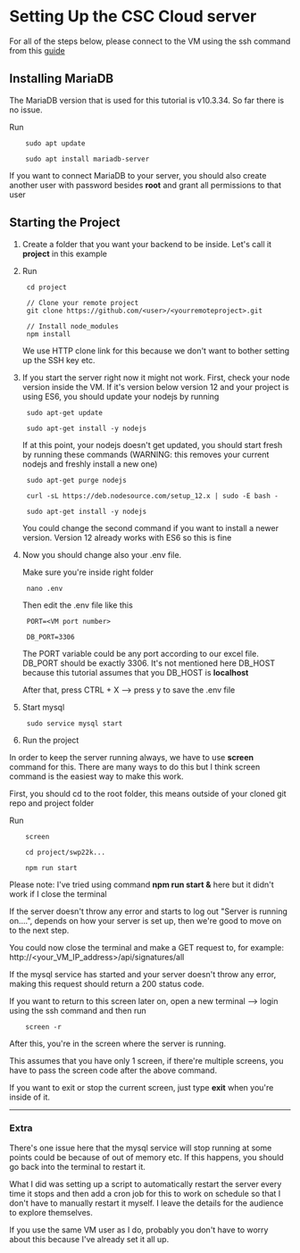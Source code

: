 # Setting Up the CSC Cloud server

For all of the steps below, please connect to the VM using the ssh command from this [guide](/Documentation/SSH_tunneling_guide.md)

## Installing MariaDB

The MariaDB version that is used for this tutorial is v10.3.34. So far there is no issue.

Run

        sudo apt update

        sudo apt install mariadb-server

If you want to connect MariaDB to your server, you should also create another user with password besides **root** and grant all permissions to that user

## Starting the Project

1. Create a folder that you want your backend to be inside. Let's call it **project** in this example
2. Run

        cd project

        // Clone your remote project
        git clone https://github.com/<user>/<yourremoteproject>.git

        // Install node_modules
        npm install

    We use HTTP clone link for this because we don't want to bother setting up the SSH key etc.

3. If you start the server right now it might not work. First, check your node version inside the VM. If it's version below version 12 and your project is using ES6, you should update your nodejs by running


        sudo apt-get update

        sudo apt-get install -y nodejs 

    If at this point, your nodejs doesn't get updated, you should start fresh by running these commands (WARNING: this removes your current nodejs and freshly install a new one)

        sudo apt-get purge nodejs

        curl -sL https://deb.nodesource.com/setup_12.x | sudo -E bash - 

        sudo apt-get install -y nodejs 

    You could change the second command if you want to install a newer version. Version 12 already works with ES6 so this is fine

4. Now you should change also your .env file. 

    Make sure you're inside right folder

        nano .env

    Then edit the .env file like this

        PORT=<VM port number> 

        DB_PORT=3306

    The PORT variable could be any port according to our excel file.
    DB_PORT should be exactly 3306.
    It's not mentioned here DB_HOST because this tutorial assumes that you DB_HOST is **localhost** 

    After that, press CTRL + X --> press y to save the .env file

5. Start mysql

        sudo service mysql start

6. Run the project

In order to keep the server running always, we have to use **screen** command for this. There are many ways to do this but I think screen command is the easiest way to make this work. 

First, you should cd to the root folder, this means outside of your cloned git repo and project folder

Run

        screen

        cd project/swp22k...

        npm run start


Please note: I've tried using command **npm run start &** here but it didn't work if I close the terminal

If the server doesn't throw any error and starts to log out "Server is running on....", depends on how your server is set up, then we're good to move on to the next step.

You could now close the terminal and make a GET request to, for example: http://<your_VM_IP_address>/api/signatures/all

If the mysql service has started and your server doesn't throw any error, making this request should return a 200 status code.

If you want to return to this screen later on, open a new terminal --> login using the ssh command and then run

        screen -r 

After this, you're in the screen where the server is running. 

This assumes that you have only 1 screen, if there're multiple screens, you have to pass the screen code after the above command.

If you want to exit or stop the current screen, just type **exit** when you're inside of it. 


----
### Extra

There's one issue here that the mysql service will stop running at some points could be because of out of memory etc. If this happens, you should go back into the terminal to restart it. 

What I did was setting up a script to automatically restart the server every time it stops and then add a cron job for this to work on schedule so that I don't have to manually restart it myself. I leave the details for the audience to explore themselves. 

If you use the same VM user as I do, probably you don't have to worry about this because I've already set it all up.